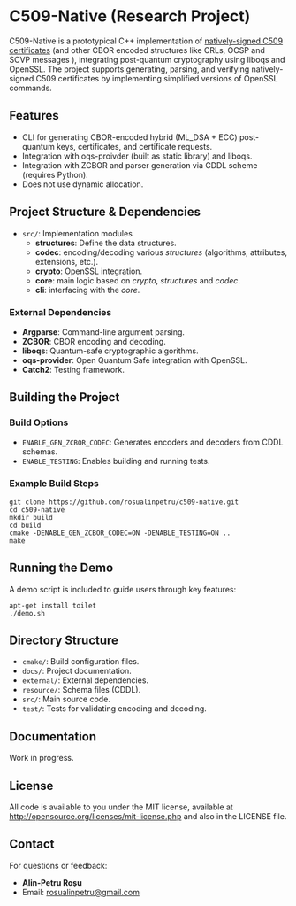 # C509-Native (Research Project)

C509-Native is a prototypical C++ implementation of [natively-signed C509 certificates](https://www.ietf.org/archive/id/draft-ietf-cose-cbor-encoded-cert-13.html) (and other CBOR encoded structures like CRLs, OCSP and SCVP messages ), integrating post-quantum cryptography using liboqs and OpenSSL. The project supports generating, parsing, and verifying natively-signed C509 certificates by implementing simplified versions of OpenSSL commands.

## Features
- CLI for generating CBOR-encoded hybrid (ML_DSA + ECC) post-quantum keys, certificates, and certificate requests.
- Integration with oqs-proivder (built as static library) and liboqs.
- Integration with ZCBOR and parser generation via CDDL scheme (requires Python).
- Does not use dynamic allocation.

## Project Structure & Dependencies

- `src/`: Implementation modules
  - **structures**: Define the data structures.
  - **codec**: encoding/decoding various *structures* (algorithms, attributes, extensions, etc.).
  - **crypto**: OpenSSL integration.
  - **core**: main logic based on *crypto*, *structures* and *codec*.
  - **cli**: interfacing with the *core*.

### External Dependencies
- **Argparse**: Command-line argument parsing.
- **ZCBOR**: CBOR encoding and decoding.
- **liboqs**: Quantum-safe cryptographic algorithms.
- **oqs-provider**: Open Quantum Safe integration with OpenSSL.
- **Catch2**: Testing framework.

## Building the Project

### Build Options
- `ENABLE_GEN_ZCBOR_CODEC`: Generates encoders and decoders from CDDL schemas.
- `ENABLE_TESTING`: Enables building and running tests.

### Example Build Steps
```shell
git clone https://github.com/rosualinpetru/c509-native.git
cd c509-native
mkdir build
cd build
cmake -DENABLE_GEN_ZCBOR_CODEC=ON -DENABLE_TESTING=ON ..
make
```

## Running the Demo
A demo script is included to guide users through key features:
```shell
apt-get install toilet
./demo.sh
```

## Directory Structure
- `cmake/`: Build configuration files.
- `docs/`: Project documentation.
- `external/`: External dependencies.
- `resource/`: Schema files (CDDL).
- `src/`: Main source code.
- `test/`: Tests for validating encoding and decoding.

## Documentation
Work in progress.

## License
All code is available to you under the MIT license, available at http://opensource.org/licenses/mit-license.php and also in the LICENSE file.

## Contact
For questions or feedback:
- **Alin-Petru Roșu**
- Email: rosualinpetru@gmail.com

